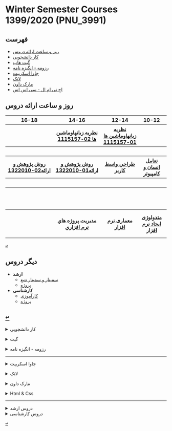 # Winter Semester Courses 1399/2020 (PNU_3991)
<a name="TOC"></a>
## فهرست
- [روز و ساعت ارائه دروس](#Course-Table)
- [کار دانشجویی](#Student-Work)
- [گیت هاب](#Github)
- [رزومه - انگیزه نامه](#CV_SOP)
- [جاوا اسکریپت](#JS)
- [لاتک](#Latex)
- [مارک داون](#MD)
- [اچ تی ام ال - سی اس اس](#HTML)

<a name="Course-Table"></a>
## روز و ساعت ارائه دروس

<table style="width:100%">
  <tr>
    <th >16-18</th>
    <th >14-16</th>
    <th >12-14</th>
    <th>10-12</th>
    <th>8-10</th>
    <th>روز</th>
  </tr>
  <tr>
    <th ></th>
    <th ><a  href="https://github.com/AliRazavi-edu/PNU_3991/tree/master/_BSc/Theory-of-Languages-and-Machines">نظريه زبانهاوماشين ها 02-1115157</a></th>
    <th ><a href="https://github.com/AliRazavi-edu/PNU_3991/tree/master/_BSc/Theory-of-Languages-and-Machines" >نظريه زبانهاوماشين ها 01-1115157</a></th>
    <th></th>
    <th></th>
    <th>شنبه</th>
  </tr>
   <tr>
    <th ></th>
    <th ></th>
    <th></th>
    <th></th>
    <th ></th>
    <th>یک شنبه</th>
  </tr>
   <tr>
     <th ><a href="https://github.com/AliRazavi-edu/PNU_3991/tree/master/_BSc/ResearchAndPresentationMethods" >روش پژوهش و ارائه02-1322010</a> </th>
     <th ><a  href="https://github.com/AliRazavi-edu/PNU_3991/tree/master/_BSc/ResearchAndPresentationMethods">روش پژوهش و ارائه01-1322010</a></th>
     <th><a  href="https://github.com/AliRazavi-edu/PNU_3991/tree/master/_BSc/UserInterfaceDesgin">طراحي واسط كاربر</a></th>
     <th><a href="https://github.com/AliRazavi-edu/PNU_3991/tree/master/_BSc/HumanComputerInteraction">تعامل انسان و كامپيوتر</a></th>
    <th ></th>   
    <th>دوشنبه</th>
  </tr>
   <tr>
    <th ></th>
    <th ></th>
    <th></th>
    <th></th>
    <th ></th>
    <th>سه شنبه</th>
  </tr>
   <tr>
    <th ></th>
    <th ></th>
    <th></th>
    <th></th>
     <th ><a  href="https://github.com/AliRazavi-edu/PNU_3991/tree/master/_MSc/AdvancedAlgorithms">الگوريتم هاي پيشرفته</a></th>
    <th>چهارشنبه</th>
  </tr>
   <tr>
    <th ></th>
     <th ><a  href="https://github.com/AliRazavi-edu/PNU_3991/tree/master/_MSc/SoftwareProjectManagement">مديريت پروژه هاي نرم افزاري</a></th>
     <th ><a  href="https://github.com/AliRazavi-edu/PNU_3991/tree/master/_MSc/SoftwareArchitecture">معماری نرم افزار</a></th>
     <th><a  href="https://github.com/AliRazavi-edu/PNU_3991/tree/master/_MSc/SoftwareDevelopmentMethodologies">متدولوژی ایجاد نرم افزار</a></th>
    <th><a href="https://github.com/AliRazavi-edu/PNU_3991/tree/master/_MSc/AdvancedSoftwareEngineering">مهندسی نرم افزار پیشرفته</a></th>
    <th>پنج شنبه</th>
  </tr>
</table>

[<kbd>↩</kbd>](#TOC)

## دیگر دروس
- **ارشد**
    - [سمینار و سمینار تتبع](https://github.com/AliRazavi-edu/PNU_3991/tree/master/_MSc/Seminar)
    - [پروژه](https://github.com/AliRazavi-edu/PNU_3991/tree/master/_MSc/Theses)
- **کارشناسی**
    - [کارآموزی](https://github.com/AliRazavi-edu/PNU_3991/tree/master/_BSc/Internship)
    - [پروژه](https://github.com/AliRazavi-edu/PNU_3991/tree/master/_BSc/Project)
 
 [<kbd>↩</kbd>](#TOC)
-----------------------------------------
<a name="Student-Work"></a>
<details>
    <summary>کار دانشجویی</summary>

> ## کار دانشجویی 
- طراحی رزومه
    - [محمد رضا بصیری](https://mrezabasiri.github.io/barayeman/)	 
    - [میر محمد کمالی](https://mir-mohammad.github.io/)   
    - [فاطمه وکیلی](https://fatemehvakili.github.io/)   
    - [فاطمه مرادی](https://ftemeh021.github.io/ftemeh-resume/)     
    - [سحر رجبی](https://saharrajabi.github.io/)   
- تایپ با لاتک
    - 
- ترجمه
    - [میر محمد کمالی](https://mir-mohammad.github.io/) 
    - [فاطمه وکیلی](https://fatemehvakili.github.io/)   

[<kbd>↩</kbd>](#TOC)

</details>

<a name="Github"></a>
<details>
    <summary>گیت</summary>
    
> ## ترمینال گیت 
- [Cmder](https://cmder.net/)
    
> ##  GitHub آموزش
- [TryGit - Learn Git in 15 Minutes](https://try.github.io/)
- [آموزش گیت در سایت پچ ورک](http://jlord.us/patchwork/)
- [در یوتیوب _آقای عظیمیGitHub آموزش](https://www.youtube.com/watch?v=gLmCsU0ezd0&list=PL3Y-E4YSE4wa_TUfN7G3rAMIiu6vIeepT&index=2&t=0s&app=desktop)
- [All the Git-it Workshop completers!](https://github.com/jlord/patchwork)
- [آموزش میزبانی وب سایت با صفحات در گیت هاب](https://git.ir/teamtreehouse-hosting-a-website-with-github-pages/)
- [**An interactive git visualization to challenge and educate!**](https://learngitbranching.js.org/?demo)

>## آموزش گیت در سایت پچ ورک
- [میر محمد کمالی_jlordآموزش اضافه کردن نام کاربری به صفحه ی](https://aparat.com/v/fvq5a)

> ##  GitHubآموزش ساخت رزومه در
- [آموزش ایجاد وبسایت روی گیت هاب_سایت تاب لرن_سیدمصطفی علیایی ](https://toplearn.com/courses/2203/%D8%A2%D9%85%D9%88%D8%B2%D8%B4-%D8%A7%DB%8C%D8%AC%D8%A7%D8%AF-%D9%88%D8%A8%D8%B3%D8%A7%DB%8C%D8%AA-%D8%B1%D9%88%DB%8C-%DA%AF%DB%8C%D8%AA-%D9%87%D8%A7%D8%A8 )

> ## دیگر خدمات دهندگان گیت
- [Bitbucket ](https://bitbucket.org/)

> ## انواع مجوزهای کد باز
- [opensource.org](https://opensource.org/licenses/)

[<kbd>↩</kbd>](#TOC)

</details>

<a name="CV_SOP"></a>
<details>
    <summary>رزومه - انگیزه نامه</summary>

> ## (SOP)انگیزه نامه
- [ شخصی چیست و چه کاربردی دارد؟(SOP)انگیزه نامه](https://www.writeme.ir/sop-%D8%A7%D9%86%DA%AF%DB%8C%D8%B2%D9%87-%D9%86%D8%A7%D9%85%D9%87/)
----------
> ## نمونه رزومه دانشجویان  
+ [مهدی یزدی راد](https://mahdiyazdirad.github.io/)
    - [@mahdiyazdirad](https://github.com/mahdiyazdirad)
+ [محمد امانعلیخانی](https://md-akhi.github.io/)  
  -  [@md-akhi](https://github.com/md-akhi)
+ [مهدی سلطانمرادی](https://sultanmoradimehdi.github.io/resume/)
    - [@sultanmoradimehdi](https://github.com/sultanmoradimehdi/)  
+ [سید مهدی سیادتیان](https://siadatian.github.io/Resume/Index.html)
    - [siadatian](https://github.com/siadatian/)  
+ [شهلا فتح الهی](https://shfathollahi.github.io)  
  -  [@shfathollahi](https://github.com/shfathollahi)
  
+ [بهرام اسد پور](https://akmcho.github.io)  
  - [@akmcho](https://github.com/akmcho)
  
+ [علی موسوی خرد](http://amkherad.ir/tabs/about/)  
  - [@amkherad](http://github.com/amkherad)

> ## نمونه قالب های رایگان(قابل دانلود)
- [قالب1](https://www.20script.ir/cards-html-resume-portfolio/)
- [قالب2](https://www.20script.ir/moticv-resume-cv-html5-template/)
- [قالب3](https://github.com/blackode/online-resume)
- [قالب4](https://github.com/jglovier/resume-template)
- [قالب5](https://github.com/izzydoesizzy/resumetemplate)
- [قالب6](https://github.com/rrdelaney/material-resume)
- [قالب6](https://github.com/rrdelaney/material-resume)
- [قالب7](https://superdevresources.com/html-resume-templates/)
- [قالب8](https://webkima.com/free-html-resume-templates/#13_%D9%82%D8%A7%D9%84%D8%A8_%D8%B1%D8%A7%DB%8C%DA%AF%D8%A7%D9%86_Resume)

[<kbd>↩</kbd>](#TOC)

</details>

-----------
<a name="JS"></a>
<details>
    <summary>جاوا اسکریپت</summary>

> ## آموزش جاوا اسکریپت
- . [گذراندن دوره js از سایت سولولرن](http://Sololearn.com)
- [Learn to code at home.](https://www.freecodecamp.org/)
- [toplearn.com](https://toplearn.com/courses/74/%D8%A2%D9%85%D9%88%D8%B2%D8%B4-%D9%85%D9%82%D8%AF%D9%85%D8%A7%D8%AA%DB%8C-%D8%AA%D8%A7-%D9%BE%DB%8C%D8%B4%D8%B1%D9%81%D8%AA%D9%87-%D8%AC%D8%A7%D9%88%D8%A7-%D8%A7%D8%B3%DA%A9%D8%B1%DB%8C%D9%BE%D8%AA)
- [w3schools](https://www.w3schools.com/js/default.asp)
- [The Modern JavaScript Tutorial](https://javascript.info/)
- [Coding With Basir](https://codingwithbasir.com/courses/learn-html-css/)
- [CodePen: Online Code Editor and Front End Web Developer](https://codepen.io/)
    - [Bootstrap Pricing Table](https://codepen.io/mrsahar/pen/yOVGBQ)
- [NODESCHOOL](https://nodeschool.io/)    

[<kbd>↩</kbd>](#TOC)
</details>

<a name="Latex"></a>
<details>
    <summary>لاتک</summary>

> ## LaTeX آموزش 
- [LaTeX آموزش دکتر مس فروش ](http://mesforush.staff.shahroodut.ac.ir/category/%d8%a2%d9%85%d9%88%d8%b2%d8%b4-latex/)
- [(LaTeX) آموزش لاتک - مکتب خانه ](https://maktabkhooneh.org/course/%D8%A2%D9%85%D9%88%D8%B2%D8%B4-%D9%84%D8%AA%DA%A9-LaTeX-mk265/)
- [فیلم آموزش لتکس LaTeX و ایجاد اولین پروژه](https://faradars.org/courses/mvrtex9201a-introduction-of-latex-and-first-project)
- [LaTeX آموزش زبان اصلی  ](https://git.ir/packtpub-latex-for-everyone-and-everything/)
- [QA ParsiLatex](http://qa.parsilatex.com/)
> ## صفحه آرایی برخط بدون نصب لاتک
- [overleaf سایت ](https://www.overleaf.com/)
- [Fast math typesetting for the web](https://katex.org/)
> ## Texlive
- [دانلود تک لایو با حجم 4 گیگ](http://ctan.yazd.ac.ir/systems/texlive/Images/texlive2020-20200406.iso)

[<kbd>↩</kbd>](#TOC)

</details>

<a name="MD"></a>
<details>
    <summary>مارک داون</summary>

> ## آموزش مارک داون
- [Mark Down Notation](https://github.com/tchapi/markdown-cheatsheet)
- [Open source online Markdown editor](https://pandao.github.io/editor.md/en.html)
- [Markdown to create pages and table of contents](https://stackoverflow.com/questions/11948245/markdown-to-create-pages-and-table-of-contents)
- [Markdown](https://daringfireball.net/projects/markdown/)
<!---
- [markdownlivepreview](https://markdownlivepreview.com/)
-->
[<kbd>↩</kbd>](#TOC)

</details>

<a name="HTML"></a>
<details>
    <summary>Html & Css</summary>

> ## Html,Css آموزش  
- [  از مقدماتیHtml,Cssآموزش](https://toplearn.com/courses/47/%D8%A2%D9%85%D9%88%D8%B2%D8%B4-html-%D9%88-css-%D8%A7%D8%B2-%D9%85%D9%82%D8%AF%D9%85%D8%A7%D8%AA%DB%8C)
- [  Html و Cssآموزش رایگان ](https://toplearn.com/courses/2165/%D8%A2%D9%85%D9%88%D8%B2%D8%B4-%D8%B1%D8%A7%DB%8C%DA%AF%D8%A7%D9%86-html-%D9%88-css)
- [   PSD به HTML و CSSآموزش تبدیل قالب ](https://toplearn.com/courses/4364/%D8%A2%D9%85%D9%88%D8%B2%D8%B4-%D8%AA%D8%A8%D8%AF%DB%8C%D9%84-%D9%82%D8%A7%D9%84%D8%A8-psd-%D8%A8%D9%87-html-%D9%88-css)
- [  آموزش طراحی سایت (رایگان) ](https://toplearn.com/courses/4287/%D8%A2%D9%85%D9%88%D8%B2%D8%B4-%D8%B7%D8%B1%D8%A7%D8%AD%DB%8C-%D8%B3%D8%A7%DB%8C%D8%AA-(%D8%B1%D8%A7%DB%8C%DA%AF%D8%A7%D9%86))
- [  ( UI ) دوره طراحی رابط کاربری ](https://toplearn.com/courses/2135/%D8%AF%D9%88%D8%B1%D9%87-%D8%B7%D8%B1%D8%A7%D8%AD%DB%8C-%D8%B1%D8%A7%D8%A8%D8%B7-%DA%A9%D8%A7%D8%B1%D8%A8%D8%B1%DB%8C-(-ui-))

[<kbd>↩</kbd>](#TOC)
</details>

-------------------------------------
<details>
    <summary>دروس ارشد</summary>

> ## دروس ارشد
[1115025_01	الگوريتم هاي پيشرفته	3](https://github.com/AliRazavi-edu/PNU_3991/tree/master/_MSc/AdvancedAlgorithms)
<br>
[1115026_01	مهندسي نرم افزارپيشرفته	3](https://github.com/AliRazavi-edu/PNU_3991/tree/master/_MSc/AdvancedSoftwareEngineering)
<br>
[1115280_01	معماري نرم افزار	3](https://github.com/AliRazavi-edu/PNU_3991/tree/master/_MSc/SoftwareArchitecture)
<br>
[1115282_01	متدولوژي ايجاد نرم افزار	3](https://github.com/AliRazavi-edu/PNU_3991/tree/master/_MSc/SoftwareDevelopmentMethodologies)
<br>
[1115272_01	مديريت پروژه هاي نرم افزاري	2](https://github.com/AliRazavi-edu/PNU_3991/tree/master/_MSc/SoftwareProjectManagement)
<br>
---
[1115029_02	سمينار	2](https://github.com/AliRazavi-edu/PNU_3991/tree/master/_MSc/MscSeminar-1)
<br>
[1115257_03	سمينار ( تحقيق و تتبع نظري )	2](https://github.com/AliRazavi-edu/PNU_3991/tree/master/_MSc/MscSeminar-2)
<br>

[<kbd>↩</kbd>](#TOC)

</details>

<details>
    <summary>دروس کارشناسی</summary>
    
> ## دروس کارشناسی
[1115133_01	شيوه ارائه مطالب علمي وفني	2](https://github.com/AliRazavi-edu/PNU_3991/tree/master/_BSc/ResearchAndPresentationMethods)
<br>
[1115157_01 & 02	نظريه زبانهاوماشين ها	3](https://github.com/AliRazavi-edu/PNU_3991/tree/master/_BSc/Theory-of-Languages-and-Machines)
<br>
[1322010_01 & 02	روش پژوهش و ارائه	2](https://github.com/AliRazavi-edu/PNU_3991/tree/master/_BSc/ResearchAndPresentationMethods)
<br>
[1322100_01	برنامه نويسي وب	3](https://github.com/AliRazavi-edu/PNU_3991/tree/master/_BSc/WebProgramming)
<br>
[1322108_01	تعامل انسان و كامپيوتر	3](https://github.com/AliRazavi-edu/PNU_3991/tree/master/_BSc/HumanComputerInteraction)
<br>
[1322110_01	طراحي واسط كاربر	3](https://github.com/AliRazavi-edu/PNU_3991/tree/master/_BSc/UserInterfaceDesgin)
<br>
---
[1322029_02 & 1115132_02	كارآموزي	1](https://github.com/AliRazavi-edu/PNU_3991/tree/master/_BSc/Internship)
<br>
[1115098_02	پروژه	3](https://github.com/AliRazavi-edu/PNU_3991/tree/master/_BSc/Project/1115098_02)
<br>
[1322035_01	پروژه فناوري اطلاعات	3](https://github.com/AliRazavi-edu/PNU_3991/tree/master/_BSc/Project/1322035_01)
<br>
[1322094_02	پروژه پاياني	3](https://github.com/AliRazavi-edu/PNU_3991/tree/master/_BSc/Project/1322094_02)
<br>


</details>

[<kbd>↩</kbd>](#TOC)
